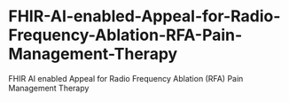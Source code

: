 # FHIR-AI-enabled-Appeal-for-Radio-Frequency-Ablation-RFA-Pain-Management-Therapy
FHIR AI enabled Appeal for Radio Frequency Ablation (RFA) Pain Management Therapy
